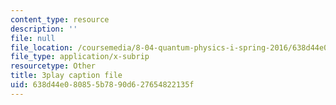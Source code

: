 ```yaml
---
content_type: resource
description: ''
file: null
file_location: /coursemedia/8-04-quantum-physics-i-spring-2016/638d44e080855b7890d627654822135f_dVWKsiaAZ14.vtt
file_type: application/x-subrip
resourcetype: Other
title: 3play caption file
uid: 638d44e0-8085-5b78-90d6-27654822135f
---
```

